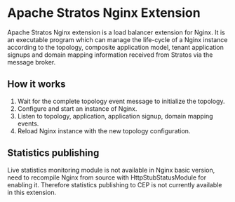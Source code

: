 # Apache Stratos Nginx Extension

Apache Stratos Nginx extension is a load balancer extension for Nginx. It is an executable program
which can manage the life-cycle of a Nginx instance according to the topology, composite application model,
tenant application signups and domain mapping information received from Stratos via the message broker.

## How it works
1. Wait for the complete topology event message to initialize the topology.
2. Configure and start an instance of Nginx.
3. Listen to topology, application, application signup, domain mapping events.
4. Reload Nginx instance with the new topology configuration.

## Statistics publishing
Live statistics monitoring module is not available in Nginx basic version, need to recompile Nginx from source
with HttpStubStatusModule for enabling it. Therefore statistics publishing to CEP is not currently available in this
extension.
